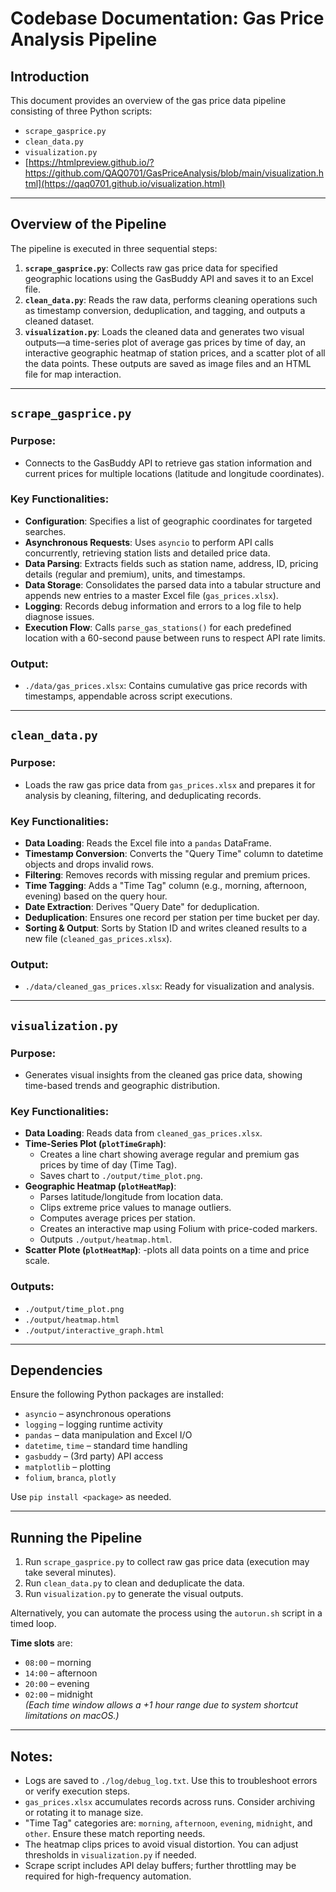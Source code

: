 # Codebase Documentation: Gas Price Analysis Pipeline

## Introduction

This document provides an overview of the gas price data pipeline consisting of three Python scripts:

- `scrape_gasprice.py`
- `clean_data.py`
- `visualization.py`
- [https://htmlpreview.github.io/?https://github.com/QAQ0701/GasPriceAnalysis/blob/main/visualization.html](https://qaq0701.github.io/visualization.html)

---

## Overview of the Pipeline

The pipeline is executed in three sequential steps:

1. **`scrape_gasprice.py`**: Collects raw gas price data for specified geographic locations using the GasBuddy API and saves it to an Excel file.
2. **`clean_data.py`**: Reads the raw data, performs cleaning operations such as timestamp conversion, deduplication, and tagging, and outputs a cleaned dataset.
3. **`visualization.py`**: Loads the cleaned data and generates two visual outputs—a time-series plot of average gas prices by time of day, an interactive geographic heatmap of station prices, and a scatter plot of all the data points. These outputs are saved as image files and an HTML file for map interaction.

---

## `scrape_gasprice.py`

### Purpose:

- Connects to the GasBuddy API to retrieve gas station information and current prices for multiple locations (latitude and longitude coordinates).

### Key Functionalities:

- **Configuration**: Specifies a list of geographic coordinates for targeted searches.
- **Asynchronous Requests**: Uses `asyncio` to perform API calls concurrently, retrieving station lists and detailed price data.
- **Data Parsing**: Extracts fields such as station name, address, ID, pricing details (regular and premium), units, and timestamps.
- **Data Storage**: Consolidates the parsed data into a tabular structure and appends new entries to a master Excel file (`gas_prices.xlsx`).
- **Logging**: Records debug information and errors to a log file to help diagnose issues.
- **Execution Flow**: Calls `parse_gas_stations()` for each predefined location with a 60-second pause between runs to respect API rate limits.

### Output:

- `./data/gas_prices.xlsx`: Contains cumulative gas price records with timestamps, appendable across script executions.

---

## `clean_data.py`

### Purpose:

- Loads the raw gas price data from `gas_prices.xlsx` and prepares it for analysis by cleaning, filtering, and deduplicating records.

### Key Functionalities:

- **Data Loading**: Reads the Excel file into a `pandas` DataFrame.
- **Timestamp Conversion**: Converts the "Query Time" column to datetime objects and drops invalid rows.
- **Filtering**: Removes records with missing regular and premium prices.
- **Time Tagging**: Adds a "Time Tag" column (e.g., morning, afternoon, evening) based on the query hour.
- **Date Extraction**: Derives "Query Date" for deduplication.
- **Deduplication**: Ensures one record per station per time bucket per day.
- **Sorting & Output**: Sorts by Station ID and writes cleaned results to a new file (`cleaned_gas_prices.xlsx`).

### Output:

- `./data/cleaned_gas_prices.xlsx`: Ready for visualization and analysis.

---

## `visualization.py`

### Purpose:

- Generates visual insights from the cleaned gas price data, showing time-based trends and geographic distribution.

### Key Functionalities:

- **Data Loading**: Reads data from `cleaned_gas_prices.xlsx`.
- **Time-Series Plot (`plotTimeGraph`)**:
  - Creates a line chart showing average regular and premium gas prices by time of day (Time Tag).
  - Saves chart to `./output/time_plot.png`.
- **Geographic Heatmap (`plotHeatMap`)**:
  - Parses latitude/longitude from location data.
  - Clips extreme price values to manage outliers.
  - Computes average prices per station.
  - Creates an interactive map using Folium with price-coded markers.
  - Outputs `./output/heatmap.html`.
- **Scatter Plote (`plotHeatMap`)**:
  -plots all data points on a time and price scale.

### Outputs:

- `./output/time_plot.png`
- `./output/heatmap.html`
- `./output/interactive_graph.html`

---

## Dependencies

Ensure the following Python packages are installed:

- `asyncio` – asynchronous operations
- `logging` – logging runtime activity
- `pandas` – data manipulation and Excel I/O
- `datetime`, `time` – standard time handling
- `gasbuddy` – (3rd party) API access
- `matplotlib` – plotting
- `folium`, `branca`, `plotly`

Use `pip install <package>` as needed.

---

## Running the Pipeline

1. Run `scrape_gasprice.py` to collect raw gas price data (execution may take several minutes).
2. Run `clean_data.py` to clean and deduplicate the data.
3. Run `visualization.py` to generate the visual outputs.

Alternatively, you can automate the process using the `autorun.sh` script in a timed loop.

**Time slots** are:

- `08:00` – morning
- `14:00` – afternoon
- `20:00` – evening
- `02:00` – midnight  
  _(Each time window allows a +1 hour range due to system shortcut limitations on macOS.)_

---

## Notes:

- Logs are saved to `./log/debug_log.txt`. Use this to troubleshoot errors or verify execution steps.
- `gas_prices.xlsx` accumulates records across runs. Consider archiving or rotating it to manage size.
- "Time Tag" categories are: `morning`, `afternoon`, `evening`, `midnight`, and `other`. Ensure these match reporting needs.
- The heatmap clips prices to avoid visual distortion. You can adjust thresholds in `visualization.py` if needed.
- Scrape script includes API delay buffers; further throttling may be required for high-frequency automation.
